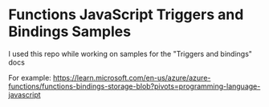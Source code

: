 # Functions JavaScript Triggers and Bindings Samples

I used this repo while working on samples for the "Triggers and bindings" docs

For example: <https://learn.microsoft.com/en-us/azure/azure-functions/functions-bindings-storage-blob?pivots=programming-language-javascript>
